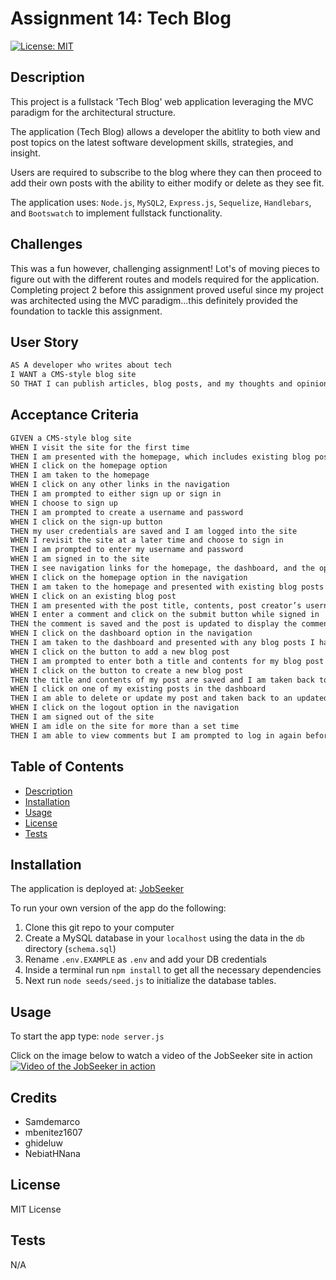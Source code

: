 # Assignment 14: Tech Blog

[![License: MIT](https://img.shields.io/badge/License-MIT-yellow.svg)](https://opensource.org/licenses/MIT)

## Description

This project is a fullstack 'Tech Blog' web application leveraging the MVC paradigm for the architectural structure. 

The application (Tech Blog) allows a developer the abitlity to both view and post topics on the latest software development skills, strategies, and insight. 

Users are required to subscribe to the blog where they can then proceed to add their own posts with the ability to either modify or delete as they see fit.

The application uses: `Node.js`, `MySQL2`, `Express.js`, `Sequelize`, `Handlebars`, and `Bootswatch` to implement fullstack functionality.

 ## Challenges

This was a fun however, challenging assignment! Lot's of moving pieces to figure out with the different routes and models required for the application. Completing project 2 before this assignment proved useful since my project was architected using the MVC paradigm...this definitely provided the foundation to tackle this assignment. 

## User Story

```md
AS A developer who writes about tech
I WANT a CMS-style blog site
SO THAT I can publish articles, blog posts, and my thoughts and opinions
```

## Acceptance Criteria

```md
GIVEN a CMS-style blog site
WHEN I visit the site for the first time
THEN I am presented with the homepage, which includes existing blog posts if any have been posted; navigation links for the homepage and the dashboard; and the option to log in
WHEN I click on the homepage option
THEN I am taken to the homepage
WHEN I click on any other links in the navigation
THEN I am prompted to either sign up or sign in
WHEN I choose to sign up
THEN I am prompted to create a username and password
WHEN I click on the sign-up button
THEN my user credentials are saved and I am logged into the site
WHEN I revisit the site at a later time and choose to sign in
THEN I am prompted to enter my username and password
WHEN I am signed in to the site
THEN I see navigation links for the homepage, the dashboard, and the option to log out
WHEN I click on the homepage option in the navigation
THEN I am taken to the homepage and presented with existing blog posts that include the post title and the date created
WHEN I click on an existing blog post
THEN I am presented with the post title, contents, post creator’s username, and date created for that post and have the option to leave a comment
WHEN I enter a comment and click on the submit button while signed in
THEN the comment is saved and the post is updated to display the comment, the comment creator’s username, and the date created
WHEN I click on the dashboard option in the navigation
THEN I am taken to the dashboard and presented with any blog posts I have already created and the option to add a new blog post
WHEN I click on the button to add a new blog post
THEN I am prompted to enter both a title and contents for my blog post
WHEN I click on the button to create a new blog post
THEN the title and contents of my post are saved and I am taken back to an updated dashboard with my new blog post
WHEN I click on one of my existing posts in the dashboard
THEN I am able to delete or update my post and taken back to an updated dashboard
WHEN I click on the logout option in the navigation
THEN I am signed out of the site
WHEN I am idle on the site for more than a set time
THEN I am able to view comments but I am prompted to log in again before I can add, update, or delete comments
```

## Table of Contents

- [Description](#description)
- [Installation](#installation)
- [Usage](#usage)
- [License](#license)
- [Tests](#tests)

## Installation

The application is deployed at: [JobSeeker](https://jobseeker-proj2.herokuapp.com/job_board)

To run your own version of the app do the following:
1. Clone this git repo to your computer
2. Create a MySQL database in your `localhost` using the data in the `db` directory (`schema.sql`)
3. Rename `.env.EXAMPLE` as `.env` and add your DB credentials 
4. Inside a terminal run `npm install` to get all the necessary dependencies
5. Next run `node seeds/seed.js` to initialize the database tables. 

## Usage

To start the app type: `node server.js`

Click on the image below to watch a video of the JobSeeker site in action
[![Video of the JobSeeker in action](./public/assets/JobSeeker_black_font.png)](https://drive.google.com/file/d/1AjDFP5xnjXENPVc_oMNYDTSnb3Ox2XgO/view?usp=share_link)

## Credits

* Samdemarco
* mbenitez1607
* ghideluw
* NebiatHNana

## License

MIT License

## Tests

N/A
